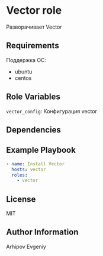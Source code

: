 Vector role
=========

Разворачивает Vector

Requirements
------------

Поддержка ОС:
- ubuntu
- centos

Role Variables
--------------

`vector_config`: Конфигурация vector

Dependencies
------------



Example Playbook
----------------

```yaml
- name: Install Vector
  hosts: vector
  roles: 
    - vector
```

License
-------

MIT

Author Information
------------------

Arhipov Evgeniy
